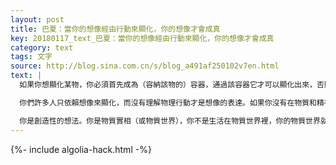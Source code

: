 ```yaml
---
layout: post
title: 巴夏：當你的想像經由行動來顯化，你的想像才會成真
key: 20180117_text_巴夏：當你的想像經由行動來顯化，你的想像才會成真
category: text
tags: 文字
source: http://blog.sina.com.cn/s/blog_a491af250102v7en.html
text: |
  如果你想顯化某物，你必須首先成為（容納該物的）容器，通過該容器它才可以顯化出來，否則它將無處顯化。如果你沒有成為那個容器，它如何能夠顯化出來？為了顯化某個實相，你必須處於那個實相的狀態。再一次，請記住，生活並不是發生在你身上，生活經由你而發生。如果你沒有像門戶那樣振動，它就不會通過那個門戶；它不能顯化出來，它不能結晶，它不能固化。你可以成為所有你想要的事物的杯子（即容器）那種觀念，但它不會盛水。你必須物理地成為這個杯子來盛水。

  你們許多人只依賴想像來顯化，而沒有理解物理行動才是想像的表達。如果你沒有在物質和精神之間製造分離，信念和行動之間就沒有分離。只有當你的想像經由行動來顯化，你的想像才會成真。如果它對你來說是真實的，就沒有任何東西能夠阻止你付諸行動。你將會與你的想像成為一體，也就不會有在你和你的想像之間存在著差異這樣的想法。只要你一直說你有一個想像，你就不會成為你的想像，這就是差異。

  你是創造性的想法。你是物質實相（或物質世界），你不是生活在物質世界裡，你的物質世界就是你。按照真實的你的那種最高程度的興奮振動來成為實相吧。你可以想像許多事物，但是在你的特有的維度裡，它們只是可能的，除了代表了你特有興奮管道的那一個之外⋯如果你對它採取行動，它就可以物理的顯化出來。
---
```


{%- include algolia-hack.html -%}
